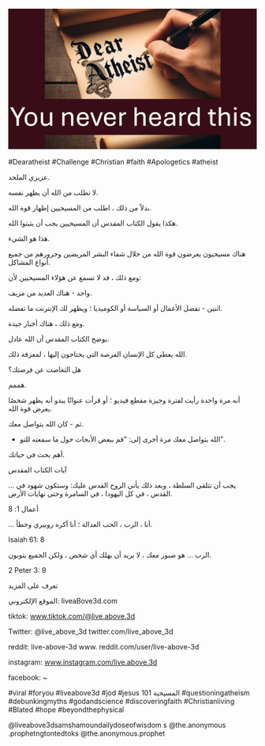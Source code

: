 ![Video cover image](../cover.jpg "cover photo")

#Dearatheist #Challenge #Christian #faith #Apologetics #atheist

عزيزي الملحد.

لا تطلب من الله أن يظهر نفسه.

بدلاً من ذلك ، اطلب من المسيحيين إظهار قوة الله.

هكذا يقول الكتاب المقدس أن المسيحيين يجب أن يثبتوا الله.

هذا هو الشيء.

هناك مسيحيون يعرضون قوة الله من خلال شفاء البشر المريضين وحرورهم من جميع أنواع المشاكل.

ومع ذلك ، قد لا تسمع عن هؤلاء المسيحيين لأن:

واحد - هناك العديد من مزيف.

اثنين - تفضل الأعمال أو السياسة أو الكوميديا ​​؛ ويظهر لك الإنترنت ما تفضله.

ومع ذلك ، هناك أخبار جيدة.

يوضح الكتاب المقدس أن الله عادل.

الله يعطي كل الإنسان الفرصة التي يحتاجون إليها ، لمعرفة ذلك.

هل التغاضت عن فرصتك؟

هممم.

أنه مرة واحدة رأيت لفترة وجيزة مقطع فيديو ؛ أو قرأت عنوانًا يبدو أنه يظهر شخصًا يعرض قوة الله.

ثم - كان الله يتواصل معك.

- الله يتواصل معك مرة أخرى إلى: "قم ببعض الأبحاث حول ما سمعته للتو".

أهم بحث في حياتك.

آيات الكتاب المقدس

... يجب أن تتلقى السلطة ، وبعد ذلك يأتي الروح القدس عليك: وستكون شهود في القدس ، في كل اليهودا ، في السامرة وحتى نهايات الأرض.

أعمال 1: 8

... أنا ، الرب ، الحب العدالة ؛ أنا أكره روبيري وخطأ.

Isaiah 61: 8

الرب ... هو صبور معك ، لا يريد أن يهلك أي شخص ، ولكن الجميع يتوبون.

2 Peter 3: 9

تعرف على المزيد

الموقع الإلكتروني: liveaBove3d.com

tiktok: www.tiktok.com/@live.above.3d

Twitter: @live_above_3d twitter.com/live_above_3d

reddit: live-above-3d www. reddit.com/user/live-above-3d

instagram: www.instagram.com/live.above.3d

facebook: ~

#viral #foryou #liveabove3d #jod #jesus المسيحية 101 #questioningatheism #debunkingmyths #godandscience #discoveringfaith #Christianliving #Blated #hope #beyondthephysical

@liveabove3dsamshamoundailydoseofwisdom s @the.anonymous .prophetngtontedtoks @the.anonymous.prophet